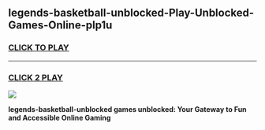 
## legends-basketball-unblocked-Play-Unblocked-Games-Online-plp1u
<h3>
<a href="https://premium76.site?title=legends-basketball-unblocked&ref=25A">CLICK TO PLAY</a></h3>
<hr>

<h3>
<a href="https://premium76.site?title=legends-basketball-unblocked&ref=25A">CLICK 2 PLAY</a>
  
</h3>

<a href="https://premium76.site?title=legends-basketball-unblocked&ref=25A"><img src="https://clearcache.store/games.png"></a>


**legends-basketball-unblocked games unblocked: Your Gateway to Fun and Accessible Online Gaming**
